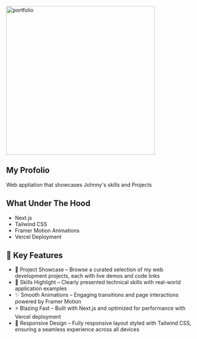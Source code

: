 <a href="https://codingjohnny.com/">
  <img src="https://github.com/user-attachments/assets/df42b5f1-19dc-4723-b303-6ea98dede53c" alt="portfolio" width="400"></img>
</a>

## My Profolio
Web appliation that showcases Johnny's skills and Projects

## What Under The Hood
- Next.js  
- Tailwind CSS  
- Framer Motion Animations  
- Vercel Deployment

## 🌟 Key Features
- 💼 Project Showcase – Browse a curated selection of my web development projects, each with live demos and code links
- 🧠 Skills Highlight – Clearly presented technical skills with real-world application examples
- ✨ Smooth Animations – Engaging transitions and page interactions powered by Framer Motion
- ⚡ Blazing Fast – Built with Next.js and optimized for performance with Vercel deployment
- 🎨 Responsive Design – Fully responsive layout styled with Tailwind CSS, ensuring a seamless experience across all devices

